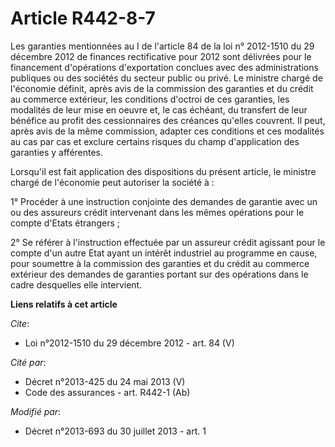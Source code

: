 # Article R442-8-7

Les garanties mentionnées au I de l'article 84 de la loi n° 2012-1510 du 29 décembre 2012 de finances rectificative pour 2012
sont délivrées pour le financement d'opérations d'exportation conclues avec des administrations publiques ou des sociétés du
secteur public ou privé. Le ministre chargé de l'économie définit, après avis de la commission des garanties et du crédit au
commerce extérieur, les conditions d'octroi de ces garanties, les modalités de leur mise en oeuvre et, le cas échéant, du
transfert de leur bénéfice au profit des cessionnaires des créances qu'elles couvrent. Il peut, après avis de la même
commission, adapter ces conditions et ces modalités au cas par cas et exclure certains risques du champ d'application des
garanties y afférentes. 

Lorsqu'il est fait application des dispositions du présent article, le ministre chargé de l'économie peut autoriser la
société à : 

1° Procéder à une instruction conjointe des demandes de garantie avec un ou des assureurs crédit intervenant dans les mêmes
opérations pour le compte d'Etats étrangers ; 

2° Se référer à l'instruction effectuée par un assureur crédit agissant pour le compte d'un autre Etat ayant un intérêt
industriel au programme en cause, pour soumettre à la commission des garanties et du crédit au commerce extérieur des
demandes de garanties portant sur des opérations dans le cadre desquelles elle intervient.

**Liens relatifs à cet article**

_Cite_:

  - Loi n°2012-1510 du 29 décembre 2012 - art. 84 (V)

_Cité par_:

  - Décret n°2013-425 du 24 mai 2013 (V)
  - Code des assurances - art. R442-1 (Ab)

_Modifié par_:

  - Décret n°2013-693 du 30 juillet 2013 - art. 1
